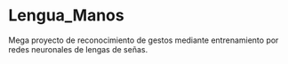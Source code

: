 # Lengua_Manos
Mega proyecto de reconocimiento de gestos mediante entrenamiento por redes neuronales de lengas de señas.
